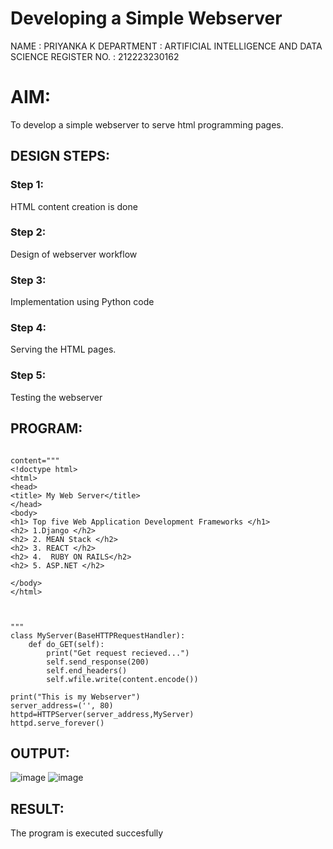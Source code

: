 # Developing a Simple Webserver

NAME : PRIYANKA K
DEPARTMENT : ARTIFICIAL INTELLIGENCE AND DATA SCIENCE
REGISTER NO. : 212223230162

# AIM:

To develop a simple webserver to serve html programming pages.

## DESIGN STEPS:

### Step 1:

HTML content creation is done

### Step 2:

Design of webserver workflow

### Step 3:

Implementation using Python code

### Step 4:

Serving the HTML pages.

### Step 5:

Testing the webserver

## PROGRAM:
```

content="""
<!doctype html>
<html>
<head>
<title> My Web Server</title>
</head>
<body>
<h1> Top five Web Application Development Frameworks </h1>
<h2> 1.Django </h2>
<h2> 2. MEAN Stack </h2>
<h2> 3. REACT </h2>
<h2> 4.  RUBY ON RAILS</h2>
<h2> 5. ASP.NET </h2>

</body>
</html>



"""
class MyServer(BaseHTTPRequestHandler):
    def do_GET(self):
        print("Get request recieved...")
        self.send_response(200)
        self.end_headers()
        self.wfile.write(content.encode())

print("This is my Webserver")
server_address=('', 80)
httpd=HTTPServer(server_address,MyServer)
httpd.serve_forever()
```
## OUTPUT:
![image](https://github.com/Priyanka1846/webserver/assets/139425809/e15cb79c-0991-4218-9ec7-12a4e0253779)
![image](https://github.com/Priyanka1846/webserver/assets/139425809/f77f3607-b2b8-4b18-84cd-051ef995efcb)


## RESULT:
The program is executed succesfully
